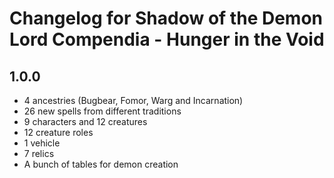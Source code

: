# Changelog for Shadow of the Demon Lord Compendia - Hunger in the Void

## 1.0.0

- 4 ancestries (Bugbear, Fomor, Warg and Incarnation)
- 26 new spells from different traditions
- 9 characters and 12 creatures
- 12 creature roles
- 1 vehicle
- 7 relics
- A bunch of tables for demon creation